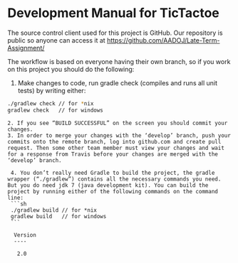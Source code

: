 Development Manual for TicTactoe
=========
 
 The source control client used for this project is GitHub. Our repository is public so anyone can access it at https://github.com/AADOJ/Late-Term-Assignment/
  
  The workflow is based on everyone having their own branch, so if you work on this project you should do the following:
   
   1. Make changes to code, run gradle check (compiles and runs all unit tests) by writing either:
   ```sh
   ./gradlew check // for *nix
   gradlew check   // for windows
   ```
    
    2. If you see “BUILD SUCCESSFUL” on the screen you should commit your changes.
    3. In order to merge your changes with the ‘develop’ branch, push your commits onto the remote branch, log into github.com and create pull request. Then some other team member must view your changes and wait for a response from Travis before your changes are merged with the ‘develop’ branch.
     
     4. You don’t really need Gradle to build the project, the gradle wrapper (“./gradlew”) contains all the necessary commands you need. But you do need jdk 7 (java development kit). You can build the project by running either of the following commands on the command line:
     ```sh
     ./gradlew build // for *nix
     gradlew build   // for windows
     ```
      
      Version
      ----
       
       2.0
